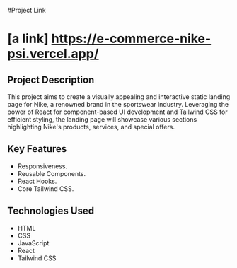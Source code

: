 #Project Link 
# [a link] https://e-commerce-nike-psi.vercel.app/
## Project Description
This project aims to create a visually appealing and interactive static landing page for Nike, a renowned brand in the sportswear industry. Leveraging the power of React for component-based UI development and Tailwind CSS for efficient styling, the landing page will showcase various sections highlighting Nike's products, services, and special offers.

## Key Features
- Responsiveness.
- Reusable Components.
- React Hooks.
- Core Tailwind CSS.

## Technologies Used
- HTML
- CSS
- JavaScript
- React
- Tailwind CSS
